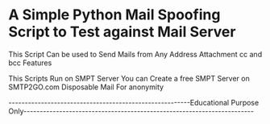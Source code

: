# A Simple Python Mail Spoofing Script to Test against Mail Server 
This Script Can be used to Send Mails from Any Address
Attachment cc and bcc Features


This Scripts Run on SMPT Server 
You can Create a free SMPT Server on SMTP2GO.com 
Disposable Mail For anonymity


--------------------------------------------------------Educational Purpose Only-----------------------------------------------------------------------
